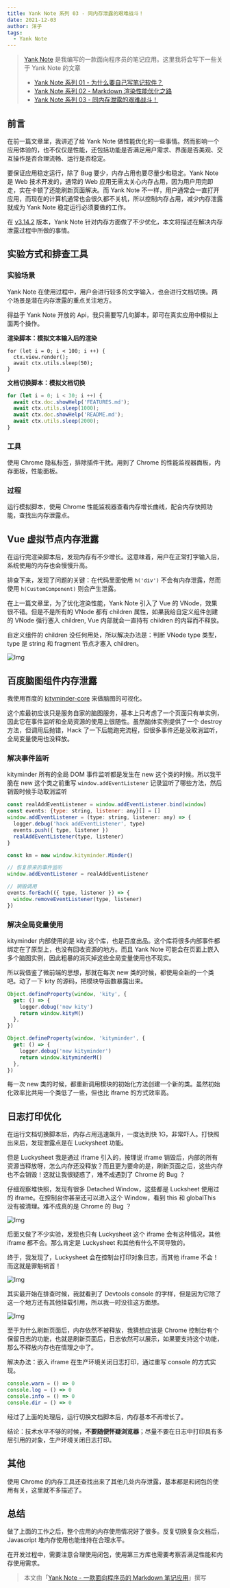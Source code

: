 ```yaml
---
title: Yank Note 系列 03 - 同内存泄露的艰难战斗！
date: 2021-12-03
author: 洋子
tags:
  - Yank Note
---
```


> [Yank Note](https://github.com/purocean/yn) 是我编写的一款面向程序员的笔记应用。这里我将会写下一些关于 Yank Note 的文章
> - [Yank Note 系列 01 - 为什么要自己写笔记软件？](yank-note-01)
> - [Yank Note 系列 02 - Markdown 渲染性能优化之路](yank-note-02)
> - [Yank Note 系列 03 - 同内存泄露的艰难战斗！](yank-note-03)

## 前言

在前一篇文章里，我讲述了给 Yank Note 做性能优化的一些事情。然而影响一个应用体验的，也不仅仅是性能，还包括功能是否满足用户需求、界面是否美观、交互操作是否合理流畅、运行是否稳定。

要保证应用稳定运行，除了 Bug 要少，内存占用也要尽量少和稳定。Yank Note 是 Web 技术开发的，通常的 Web 应用无需太关心内存占用，因为用户用完即走，实在卡顿了还能刷新页面解决。而 Yank Note 不一样，用户通常会一直打开应用，而现在的计算机通常也会很久都不关机，所以控制内存占用，减少内存泄露就成为 Yank Note 稳定运行必须要做的工作。

在 [v3.14.2](https://github.com/purocean/yn/releases/tag/v3.14.2) 版本，Yank Note 针对内存方面做了不少优化，本文将描述在解决内存泄露过程中所做的事情。

## 实验方式和排查工具

### 实验场景

Yank Note 在使用过程中，用户会进行较多的文字输入，也会进行文档切换。两个场景是潜在内存泄露的重点关注地方。

得益于 Yank Note 开放的 Api，我只需要写几句脚本，即可在真实应用中模拟上面两个操作。

**渲染脚本：模拟文本输入后的渲染**
```
for (let i = 0; i < 100; i ++) {
  ctx.view.render();
  await ctx.utils.sleep(50);
}
```

**文档切换脚本：模拟文档切换**
```js
for (let i = 0; i < 30; i ++) {
  await ctx.doc.showHelp('FEATURES.md');
  await ctx.utils.sleep(1000);
  await ctx.doc.showHelp('README.md');
  await ctx.utils.sleep(2000);
}
```

### 工具

使用 Chrome 隐私标签，排除插件干扰。用到了 Chrome 的性能监视器面板，内存面板，性能面板。

### 过程

运行模拟脚本，使用 Chrome 性能监视器查看内存增长曲线，配合内存快照功能，查找出内存泄露点。

## Vue 虚拟节点内存泄露

在运行完渲染脚本后，发现内存有不少增长。这意味着，用户在正常打字输入后，系统使用的内存也会慢慢升高。

排查下来，发现了问题的关键：在代码里面使用 `h('div')` 不会有内存泄露，然而使用 `h(CustomComponent)` 则会产生泄露。

在上一篇文章里，为了优化渲染性能，Yank Note 引入了 Vue 的 VNode，效果很不错。但是不是所有的 VNode 都有 children 属性，如果我给自定义组件创建的 VNode 强行塞入 children, Vue 内部就会一直持有 children 的内容而不释放。

自定义组件的 children 没任何用处，所以解决办法是：判断 VNode type 类型，type 是 string 和 fragment 节点才塞入 children。

![Img](./FILES/2021-11-27-yank-note-03.md/6788c78a.png)

## 百度脑图组件内存泄露

我使用百度的 [kityminder-core](https://github.com/fex-team/kityminder-core) 来做脑图的可视化。

这个库最初应该只是服务自家的脑图服务，基本上只考虑了一个页面只有单实例，因此它在事件监听和全局资源的使用上很随性。虽然脑体实例提供了一个 destroy 方法，但调用后抛错，Hack 了一下后能跑完流程，但很多事件还是没取消监听，全局变量使用也没释放。

### 解决事件监听

kityminder 所有的全局 DOM 事件监听都是发生在 new 这个类的时候。所以我干脆在 new 这个类之前重写 `window.addEventListener` 记录监听了哪些方法，然后销毁时候手动取消监听

```js
const realAddEventListener = window.addEventListener.bind(window)
const events: {type: string, listener: any}[] = []
window.addEventListener = (type: string, listener: any) => {
  logger.debug('hack addEventListener', type)
  events.push({ type, listener })
  realAddEventListener(type, listener)
}

const km = new window.kityminder.Minder()

// 恢复原来的事件监听
window.addEventListener = realAddEventListener

// 销毁调用
events.forEach(({ type, listener }) => {
  window.removeEventListener(type, listener)
})

```

### 解决全局变量使用

kityminder 内部使用的是 kity 这个库，也是百度出品。这个库将很多内部事件都绑定在了原型上，也没有回收资源的地方。而且 Yank Note 可能会在页面上嵌入多个脑图实例，因此粗暴的消灭掉这些全局变量使用也不现实。

所以我借鉴了微前端的思想，那就在每次 new 类的时候，都使用全新的一个类吧。动了一下 kity 的源码，把模块导函数暴露出来。

```js
Object.defineProperty(window, 'kity', {
  get: () => {
    logger.debug('new kity')
    return window.kityM()
  },
})

Object.defineProperty(window, 'kityminder', {
  get: () => {
    logger.debug('new kityminder')
    return window.kityminderM()
  },
})
```

每一次 new 类的时候，都重新调用模块的初始化方法创建一个新的类。虽然初始化效率比共用一个类低了一些，但也比 iframe 的方式效率高。

## 日志打印优化

在运行文档切换脚本后，内存占用迅速飙升，一度达到快 1G，非常吓人。打快照出来后，发现泄露点是在 Luckysheet 功能。

但是 Luckysheet 我是通过 iframe 引入的，按理说 iframe 销毁后，内部的所有资源当释放呀，怎么内存还没释放？而且更为要命的是，刷新页面之后，这些内存也不会销毁！这就让我很疑惑了，难不成遇到了 Chrome 的 Bug ？

仔细观察堆快照，发现有很多 Detached Window，这些都是 Lucksheet 使用过的 iframe。在控制台你甚至还可以进入这个 Window，看到 this 和 globalThis 没有被清理。难不成真的是 Chrome 的 Bug ？

![Img](./FILES/2021-11-27-yank-note-03.md/b40b1cb3.png)

后面又做了不少实验，发现也只有 Luckysheet 这个 iframe 会有这种情况，其他 iframe 都不会。那么肯定是 Luckysheet 和其他有什么不同导致的。

终于，我发现了，Luckysheet 会在控制台打印对象日志，而其他 iframe 不会！而这就是罪魁祸首！

![Img](./FILES/2021-11-27-yank-note-03.md/87ec85d7.png)

其实最开始在排查时候，我就看到了 Devtools console 的字样，但是因为它除了这一个地方还有其他挂载引用，所以我一时没往这方面想。

![Img](./FILES/2021-11-27-yank-note-03.md/83918801.png)

至于为什么刷新页面后，内存依然不被释放，我猜想应该是 Chrome 控制台有个保留日志的功能，也就是刷新页面后，日志依然可以展示，如果要支持这个功能，那么不释放内存也在情理之中了。

解决办法：嵌入 iframe 在生产环境关闭日志打印，通过重写 console 的方式实现。

```js
console.warn = () => 0
console.log = () => 0
console.info = () => 0
console.dir = () => 0
```

经过了上面的处理后，运行切换文档脚本后，内存基本不再增长了。

结论：技术水平不够的时候，**不要随便怀疑浏览器**；尽量不要在日志中打印具有多层引用的对象，生产环境关闭日志打印。

## 其他

使用 Chrome 的内存工具还查找出来了其他几处内存泄露，基本都是和闭包的使用有关，这里就不多描述了。

## 总结

做了上面的工作之后，整个应用的内存使用情况好了很多。反复切换复杂文档后，Javascript 堆内存使用也能维持在合理水平。

在开发过程中，需要注意合理使用闭包，使用第三方库也需要考察否满足性能和内存使用需求。

> 本文由「[Yank Note - 一款面向程序员的 Markdown 笔记应用](https://github.com/purocean/yn)」撰写
